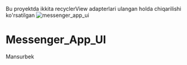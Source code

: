 Bu proyektda ikkita recyclerView adapterlari ulangan holda chiqarilishi ko'rsatilgan
![messenger_app_ui](https://user-images.githubusercontent.com/119957412/223725882-7826329d-7e50-4840-9482-030b41a9605b.png)
# Messenger_App_UI
Mansurbek
